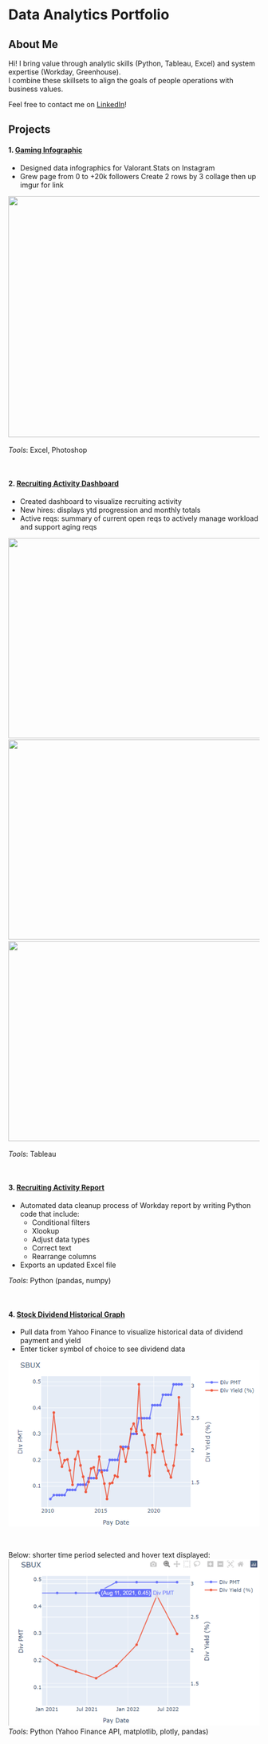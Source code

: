 # Data Analytics Portfolio  
  
## About Me  
Hi! I bring value through analytic skills (Python, Tableau, Excel) and system expertise (Workday, Greenhouse).  
I combine these skillsets to align the goals of people operations with business values.  
  
Feel free to contact me on [LinkedIn](https://www.linkedin.com/in/leoykim/)!  

## Projects
#### 1. [Gaming Infographic](https://imgur.com/a/6DYCkBW)
* Designed data infographics for Valorant.Stats on Instagram
* Grew page from 0 to +20k followers
  Create 2 rows by 3 collage then up imgur for link

<img src="https://i.imgur.com/3hyv9yj.png" width="712" height="482">  

*Tools*: Excel, Photoshop  
  
<br/>  


#### 2. [Recruiting Activity Dashboard](https://public.tableau.com/app/profile/leo7559/viz/RecruitingActivity/dashmain?publish=yes)  
* Created dashboard to visualize recruiting activity
 * New hires: displays ytd progression and monthly totals
* Active reqs: summary of current open reqs to actively manage workload and support aging reqs
  
<img src="https://i.imgur.com/NPlOFJg.png" width="712" height="400">  
<img src="https://i.imgur.com/ie5Gg9B.png" width="712" height="400">  
<img src="https://i.imgur.com/LBmZca2.png" width="712" height="400">  
  
*Tools*: Tableau  
  
<br/>  


#### 3. [Recruiting Activity Report](https://github.com/leoykim/TA-Jobs-Summary-Workday-Cleanup)  
* Automated data cleanup process of Workday report by writing Python code that include:
  * Conditional filters
  * Xlookup
  * Adjust data types
  * Correct text
  * Rearrange columns
* Exports an updated Excel file
  
*Tools*: Python (pandas, numpy)  
  
<br/>  

  
#### 4. [Stock Dividend Historical Graph](https://github.com/leoykim/yahoo-finance-dividend-analysis)   
* Pull data from Yahoo Finance to visualize historical data of dividend payment and yield
* Enter ticker symbol of choice to see dividend data 

![graph](graph-dividend-.png)

<br/>  

Below: shorter time period selected and hover text displayed:  
![graph](graph-dividend-zoom-and-hover.png)  
*Tools*: Python (Yahoo Finance API, matplotlib, plotly, pandas) 
 
<br/>  
  
